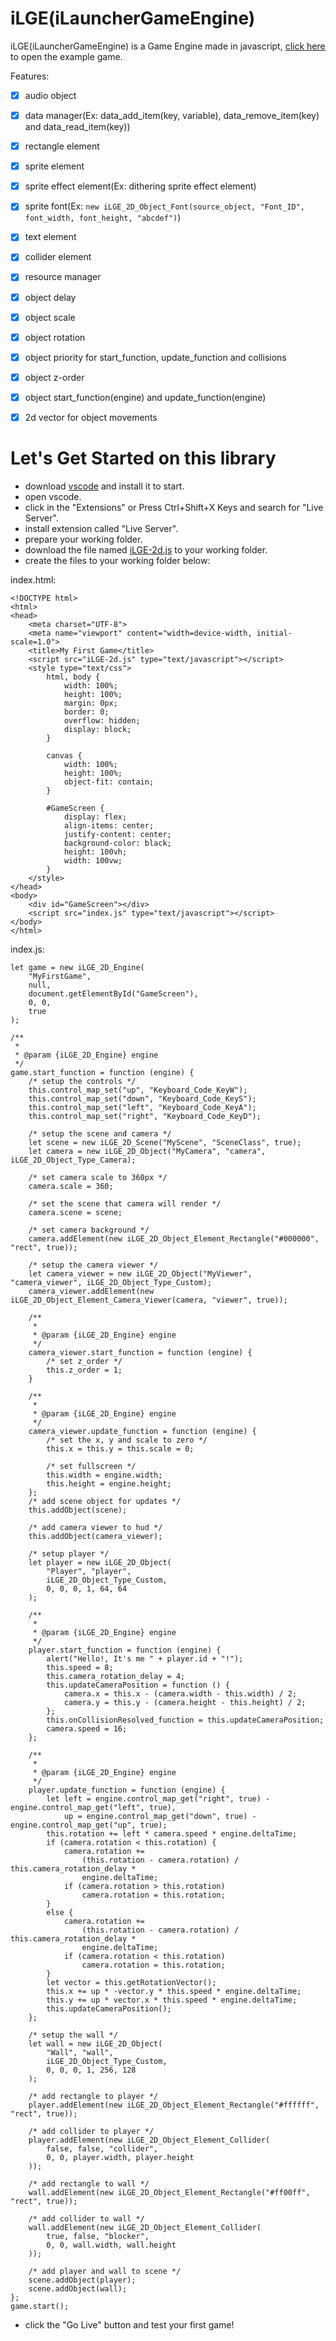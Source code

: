 # iLGE(iLauncherGameEngine)
iLGE(iLauncherGameEngine) is a Game Engine made in javascript, [click here](https://ilauncherdev.github.io/iLauncherGameEngine/) to open the example game.

Features:
- [x] audio object
- [x] data manager(Ex: data_add_item(key, variable), data_remove_item(key) and data_read_item(key))
- [x] rectangle element
- [x] sprite element
- [x] sprite effect element(Ex: dithering sprite effect element)
- [x] sprite font(Ex: `new iLGE_2D_Object_Font(source_object, "Font_ID", font_width, font_height, "abcdef")`)
- [x] text element
- [x] collider element
- [x] resource manager
- [x] object delay
- [x] object scale
- [x] object rotation
- [x] object priority for start_function, update_function and collisions
- [x] object z-order
- [x] object start_function(engine) and update_function(engine)
- [x] 2d vector for object movements


# Let's Get Started on this library
- download [vscode](https://code.visualstudio.com/) and install it to start.
- open vscode.
- click in the "Extensions" or Press Ctrl+Shift+X Keys and search for "Live Server".
- install extension called "Live Server".
- prepare your working folder.
- download the file named [iLGE-2d.js](https://raw.githubusercontent.com/iLauncherDev/iLauncherGameEngine/main/iLGE-2d.js "Open the context menu and click 'Save link as' or something like that") to your working folder.
- create the files to your working folder below:

index.html:
```
<!DOCTYPE html>
<html>
<head>
	<meta charset="UTF-8">
	<meta name="viewport" content="width=device-width, initial-scale=1.0">
	<title>My First Game</title>
	<script src="iLGE-2d.js" type="text/javascript"></script>
	<style type="text/css">
		html, body {
			width: 100%;
			height: 100%;
			margin: 0px;
			border: 0;
			overflow: hidden;
			display: block;
		}

		canvas {
			width: 100%;
			height: 100%;
			object-fit: contain;
		}

		#GameScreen {
			display: flex;
			align-items: center;
			justify-content: center;
			background-color: black;
			height: 100vh;
			width: 100vw;
		}
	</style>
</head>
<body>
	<div id="GameScreen"></div>
	<script src="index.js" type="text/javascript"></script>
</body>
</html>
```

index.js:
```
let game = new iLGE_2D_Engine(
	"MyFirstGame",
	null,
	document.getElementById("GameScreen"),
	0, 0,
	true
);

/**
 * 
 * @param {iLGE_2D_Engine} engine 
 */
game.start_function = function (engine) {
	/* setup the controls */
	this.control_map_set("up", "Keyboard_Code_KeyW");
	this.control_map_set("down", "Keyboard_Code_KeyS");
	this.control_map_set("left", "Keyboard_Code_KeyA");
	this.control_map_set("right", "Keyboard_Code_KeyD");

	/* setup the scene and camera */
	let scene = new iLGE_2D_Scene("MyScene", "SceneClass", true);
	let camera = new iLGE_2D_Object("MyCamera", "camera", iLGE_2D_Object_Type_Camera);

	/* set camera scale to 360px */
	camera.scale = 360;

	/* set the scene that camera will render */
	camera.scene = scene;

	/* set camera background */
	camera.addElement(new iLGE_2D_Object_Element_Rectangle("#000000", "rect", true));

	/* setup the camera viewer */
	let camera_viewer = new iLGE_2D_Object("MyViewer", "camera_viewer", iLGE_2D_Object_Type_Custom);
	camera_viewer.addElement(new iLGE_2D_Object_Element_Camera_Viewer(camera, "viewer", true));

	/**
	 * 
	 * @param {iLGE_2D_Engine} engine 
	 */
	camera_viewer.start_function = function (engine) {
		/* set z_order */
		this.z_order = 1;
	}

	/**
	 * 
	 * @param {iLGE_2D_Engine} engine 
	 */
	camera_viewer.update_function = function (engine) {
		/* set the x, y and scale to zero */
		this.x = this.y = this.scale = 0;

		/* set fullscreen */
		this.width = engine.width;
		this.height = engine.height;
	};
	/* add scene object for updates */
	this.addObject(scene);

	/* add camera viewer to hud */
	this.addObject(camera_viewer);

	/* setup player */
	let player = new iLGE_2D_Object(
		"Player", "player",
		iLGE_2D_Object_Type_Custom,
		0, 0, 0, 1, 64, 64
	);

	/**
	 * 
	 * @param {iLGE_2D_Engine} engine 
	 */
	player.start_function = function (engine) {
		alert("Hello!, It's me " + player.id + "!");
		this.speed = 8;
		this.camera_rotation_delay = 4;
		this.updateCameraPosition = function () {
            camera.x = this.x - (camera.width - this.width) / 2;
            camera.y = this.y - (camera.height - this.height) / 2;
		};
        this.onCollisionResolved_function = this.updateCameraPosition;
		camera.speed = 16;
	};

	/**
	 * 
	 * @param {iLGE_2D_Engine} engine 
	 */
	player.update_function = function (engine) {
		let left = engine.control_map_get("right", true) - engine.control_map_get("left", true),
			up = engine.control_map_get("down", true) - engine.control_map_get("up", true);
		this.rotation += left * camera.speed * engine.deltaTime;
		if (camera.rotation < this.rotation) {
			camera.rotation +=
				(this.rotation - camera.rotation) / this.camera_rotation_delay *
				engine.deltaTime;
			if (camera.rotation > this.rotation)
				camera.rotation = this.rotation;
		}
		else {
			camera.rotation +=
				(this.rotation - camera.rotation) / this.camera_rotation_delay *
				engine.deltaTime;
			if (camera.rotation < this.rotation)
				camera.rotation = this.rotation;
		}
		let vector = this.getRotationVector();
		this.x += up * -vector.y * this.speed * engine.deltaTime;
		this.y += up * vector.x * this.speed * engine.deltaTime;
		this.updateCameraPosition();
	};

	/* setup the wall */
	let wall = new iLGE_2D_Object(
		"Wall", "wall",
		iLGE_2D_Object_Type_Custom,
		0, 0, 0, 1, 256, 128
	);

	/* add rectangle to player */
	player.addElement(new iLGE_2D_Object_Element_Rectangle("#ffffff", "rect", true));

	/* add collider to player */
	player.addElement(new iLGE_2D_Object_Element_Collider(
		false, false, "collider",
		0, 0, player.width, player.height
	));

	/* add rectangle to wall */
	wall.addElement(new iLGE_2D_Object_Element_Rectangle("#ff00ff", "rect", true));

	/* add collider to wall */
	wall.addElement(new iLGE_2D_Object_Element_Collider(
		true, false, "blocker",
		0, 0, wall.width, wall.height
	));

	/* add player and wall to scene */
	scene.addObject(player);
	scene.addObject(wall);
};
game.start();
```
- click the "Go Live" button and test your first game!